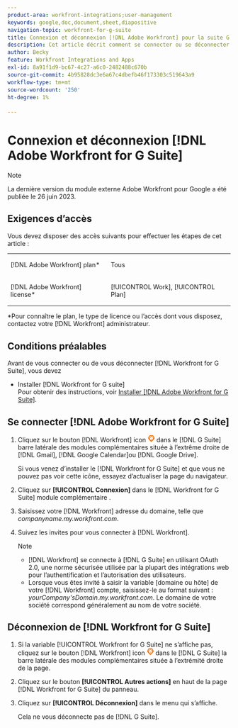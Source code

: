 ```yaml
---
product-area: workfront-integrations;user-management
keywords: google,doc,document,sheet,diapositive
navigation-topic: workfront-for-g-suite
title: Connexion et déconnexion [!DNL Adobe Workfront] pour la suite G
description: Cet article décrit comment se connecter ou se déconnecter du [!DNL Adobe Workfront for] Intégration de la suite G.
author: Becky
feature: Workfront Integrations and Apps
exl-id: 8a91f1d9-bc67-4c27-a6c0-2482488c670b
source-git-commit: 4b95828dc3e6a67c4dbefb46f173303c519643a9
workflow-type: tm+mt
source-wordcount: '250'
ht-degree: 1%

---
```


# Connexion et déconnexion [!DNL Adobe Workfront for G Suite]

>[!NOTE]
>
>La dernière version du module externe Adobe Workfront pour Google a été publiée le 26 juin 2023.

## Exigences d’accès

Vous devez disposer des accès suivants pour effectuer les étapes de cet article :

<table style="table-layout:auto"> 
 <col> 
 <col> 
 <tbody> 
  <tr> 
   <td role="rowheader">[!DNL Adobe Workfront] plan*</td> 
   <td> <p>Tous</p> </td> 
  </tr> 
  <tr> 
   <td role="rowheader">[!DNL Adobe Workfront] license*</td> 
   <td> <p>[!UICONTROL Work], [!UICONTROL Plan]</p> </td> 
  </tr> 
   </tbody> 
</table>

&#42;Pour connaître le plan, le type de licence ou l’accès dont vous disposez, contactez votre [!DNL Workfront] administrateur.

## Conditions préalables

Avant de vous connecter ou de vous déconnecter [!DNL Workfront for G Suite], vous devez

* Installer [!DNL Workfront for G suite]\
   Pour obtenir des instructions, voir [Installer [!DNL Adobe Workfront for G Suite]](../../workfront-integrations-and-apps/workfront-for-g-suite/install-workfront-for-gsuite.md).

## Se connecter [!DNL Adobe Workfront for G Suite]

1. Cliquez sur le bouton [!DNL Workfront] icon ![](assets/wf-lion-icon.png) dans le [!DNL G Suite] barre latérale des modules complémentaires située à l’extrême droite de [!DNL Gmail], [!DNL Google Calendar]ou [!DNL Google Drive].

   Si vous venez d’installer le [!DNL Workfront for G Suite] et que vous ne pouvez pas voir cette icône, essayez d’actualiser la page du navigateur.

1. Cliquez sur **[!UICONTROL Connexion]** dans le [!DNL Workfront for G Suite] module complémentaire .
1. Saisissez votre [!DNL Workfront] adresse du domaine, telle que *companyname.my.workfront.com*.
1. Suivez les invites pour vous connecter à [!DNL Workfront].

   >[!NOTE]
   >
   >* [!DNL Workfront] se connecte à [!DNL G Suite] en utilisant OAuth 2.0, une norme sécurisée utilisée par la plupart des intégrations web pour l’authentification et l’autorisation des utilisateurs.
   >* Lorsque vous êtes invité à saisir la variable [domaine ou hôte] de votre [!DNL Workfront] compte, saisissez-le au format suivant : *yourCompany&#39;sDomain.my.workfront.com*. Le domaine de votre société correspond généralement au nom de votre société.


## Déconnexion de [!DNL Workfront for G Suite]

1. Si la variable [!UICONTROL Workfront for G Suite] ne s’affiche pas, cliquez sur le bouton [!DNL Workfront] icon ![](assets/wf-lion-icon.png) dans le [!DNL G Suite] la barre latérale des modules complémentaires située à l’extrémité droite de la page.
1. Cliquez sur le bouton **[!UICONTROL Autres actions]** en haut de la page [!DNL Workfront for G Suite] du panneau.

1. Cliquez sur **[!UICONTROL Déconnexion]** dans le menu qui s’affiche.

   Cela ne vous déconnecte pas de [!DNL G Suite].
